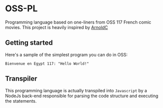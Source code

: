 # OSS-PL 
Programming language based on one-liners from OSS 117 French comic movies. 
This project is heavily inspired by [ArnoldC](https://github.com/lhartikk/ArnoldC)

## Getting started
Here's a sample of the simplest program you can do in OSS:

    Bienvenue en Egypt 117: "Hello World!"

## Transpiler
This programming language is actually transpiled into `Javascript` by a NodeJs
back-end responsible for parsing the code structure and executing the
statements.
